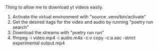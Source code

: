 Thing to allow me to download yt videos easily.

1. Activate the virtual environment with "source .venv/bin/activate"
2. Get the desired itags for the video and audio by running "poetry run search"
3. Download the streams with "poetry run run"
4. ffmpeg -i video.mp4 -i audio.m4a -c:v copy -c:a aac -strict experimental output.mp4
